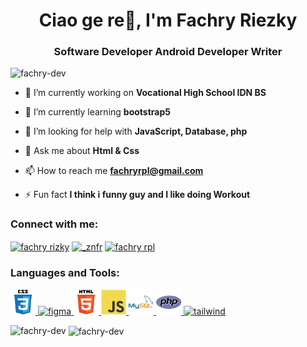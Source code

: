 <h1 align="center">Ciao ge re👋, I'm Fachry Riezky</h1>
<h3 align="center">Software Developer Android Developer Writer</h3>


<p align="left"> <img src="https://komarev.com/ghpvc/?username=fachry-dev&label=Profile%20views&color=0e75b6&style=flat" alt="fachry-dev" /> </p>

- 🔭 I’m currently working on **Vocational High School IDN BS**

- 🌱 I’m currently learning **bootstrap5**

- 🤝 I’m looking for help with **JavaScript, Database, php**

- 💬 Ask me about **Html & Css**

- 📫 How to reach me **fachryrpl@gmail.com**

- ⚡ Fun fact **I think i funny guy and I like doing Workout**

<h3 align="left">Connect with me:</h3>
<p align="left">
<a href="https://linkedin.com/in/fachry rizky" target="blank"><img align="center" src="https://raw.githubusercontent.com/rahuldkjain/github-profile-readme-generator/master/src/images/icons/Social/linked-in-alt.svg" alt="fachry rizky" height="30" width="40" /></a>
<a href="https://instagram.com/_znfr" target="blank"><img align="center" src="https://raw.githubusercontent.com/rahuldkjain/github-profile-readme-generator/master/src/images/icons/Social/instagram.svg" alt="_znfr" height="30" width="40" /></a>
<a href="https://www.youtube.com/c/fachry rpl" target="blank"><img align="center" src="https://raw.githubusercontent.com/rahuldkjain/github-profile-readme-generator/master/src/images/icons/Social/youtube.svg" alt="fachry rpl" height="30" width="40" /></a>
</p>

<h3 align="left">Languages and Tools:</h3>
<p align="left"> <a href="https://www.w3schools.com/css/" target="_blank" rel="noreferrer"> <img src="https://raw.githubusercontent.com/devicons/devicon/master/icons/css3/css3-original-wordmark.svg" alt="css3" width="40" height="40"/> </a> <a href="https://www.figma.com/" target="_blank" rel="noreferrer"> <img src="https://www.vectorlogo.zone/logos/figma/figma-icon.svg" alt="figma" width="40" height="40"/> </a> <a href="https://www.w3.org/html/" target="_blank" rel="noreferrer"> <img src="https://raw.githubusercontent.com/devicons/devicon/master/icons/html5/html5-original-wordmark.svg" alt="html5" width="40" height="40"/> </a> <a href="https://developer.mozilla.org/en-US/docs/Web/JavaScript" target="_blank" rel="noreferrer"> <img src="https://raw.githubusercontent.com/devicons/devicon/master/icons/javascript/javascript-original.svg" alt="javascript" width="40" height="40"/> </a> <a href="https://www.mysql.com/" target="_blank" rel="noreferrer"> <img src="https://raw.githubusercontent.com/devicons/devicon/master/icons/mysql/mysql-original-wordmark.svg" alt="mysql" width="40" height="40"/> </a> <a href="https://www.php.net" target="_blank" rel="noreferrer"> <img src="https://raw.githubusercontent.com/devicons/devicon/master/icons/php/php-original.svg" alt="php" width="40" height="40"/> </a> <a href="https://tailwindcss.com/" target="_blank" rel="noreferrer"> <img src="https://www.vectorlogo.zone/logos/tailwindcss/tailwindcss-icon.svg" alt="tailwind" width="40" height="40"/> </a> </p>

<p><img align="left" src="https://github-readme-stats.vercel.app/api/top-langs?username=fachry-dev&show_icons=true&locale=en&layout=compact" alt="fachry-dev" /></p>

<p>&nbsp;<img align="center" src="https://github-readme-stats.vercel.app/api?username=fachry-dev&show_icons=true&locale=en" alt="fachry-dev" /></p>


